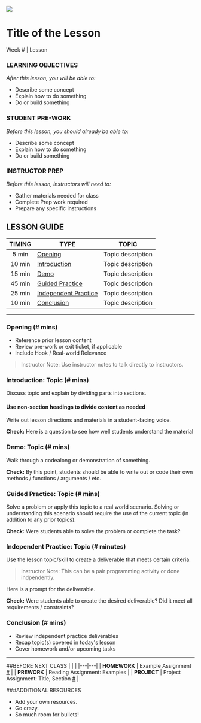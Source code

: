 ![](https://ga-dash.s3.amazonaws.com/production/assets/logo-9f88ae6c9c3871690e33280fcf557f33.png)
# Title of the Lesson
Week # | Lesson

### LEARNING OBJECTIVES
*After this lesson, you will be able to:*
- Describe some concept
- Explain how to do something
- Do or build something

### STUDENT PRE-WORK
*Before this lesson, you should already be able to:*
- Describe some concept
- Explain how to do something
- Do or build something

### INSTRUCTOR PREP
*Before this lesson, instructors will need to:*
- Gather materials needed for class
- Complete Prep work required
- Prepare any specific instructions

## LESSON GUIDE
| TIMING  | TYPE  | TOPIC  |
|:-:|---|---|
| 5 min  | [Opening](#opening)  | Topic description  |
| 10 min  | [Introduction](#introduction)   | Topic description  |
| 15 min  | [Demo](#demo)  | Topic description  |
| 45 min  | [Guided Practice](#guided-practice)  | Topic description  |
| 25 min  | [Independent Practice](#ind-practice)  | Topic description  |
| 10 min  | [Conclusion](#conclusion)  | Topic description  |

---

<a name="opening"></a>
### Opening (# mins)
- Reference prior lesson content
- Review pre-work or exit ticket, if applicable
- Include Hook / Real-world Relevance

> Instructor Note: Use instructor notes to talk directly to instructors.

<a name="introduction"></a>
### Introduction: Topic (# mins)
Discuss topic and explain by dividing parts into sections.

#### Use non-section headings to divide content as needed
Write out lesson directions and materials in a student-facing voice.

**Check:** Here is a question to see how well students understand the material

<a name="demo"></a>
### Demo: Topic (# mins)
Walk through a codealong or demonstration of something. 

**Check:** By this point, students should be able to write out or code their own methods / functions / arguments / etc.

<a name="guided-practice"></a>
### Guided Practice: Topic (# mins)
Solve a problem or apply this topic to a real world scenario. Solving or understanding this scenario should require the use of the current topic (in addition to any prior topics).

**Check:** Were students able to solve the problem or complete the task?

<a name="ind-practice"></a>
### Independent Practice: Topic (# minutes)
Use the lesson topic/skill to create a deliverable that meets certain criteria. 

> Instructor Note: This can be a pair programming activity or done indpendently.

Here is a prompt for the deliverable. 

**Check:** Were students able to create the desired deliverable? Did it meet all requirements / constraints?

<a name="conclusion"></a>
### Conclusion (# mins)
- Review independent practice deliverables
- Recap topic(s) covered in today's lesson
- Cover homework and/or upcoming tasks

***

##BEFORE NEXT CLASS
|   |   |
|---|---|
| **HOMEWORK** | Example Assignment [#](Instructions)  |
| **PREWORK**  | Reading Assignment: Examples  |
| **PROJECT**  | Project Assignment: Title, Section [#](Instructions)  |

###ADDITIONAL RESOURCES
- Add your own resources.
- Go crazy.
- So much room for bullets!

